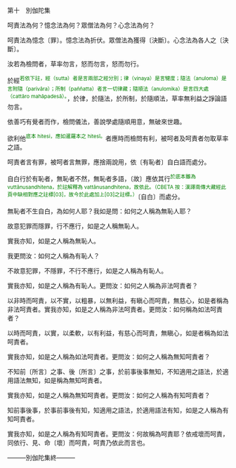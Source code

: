 第十　別伽陀集

呵責法為何？憶念法為何？眾僧法為何？心念法為何？

呵責法為憶念〔罪〕。憶念法為折伏。眾僧法為獲得〔決斷〕。心念法為各人之〔決斷〕。

汝若為檢問者，草率勿言，怒而勿言，怒而勿行。

於經<sup><font color="green">若依下註，經（sutta）者是言兩部之經分別；律（vinaya）是言犍度；隨法（anuloma）是言附隨（parivāra）；所制（paññatta）者言一切律藏；隨順法（anulomika）是言四大處（cattāro mahāpadesā）。</font></sup>，於律，於隨法，於所制，於隨順法，草率無利益之諍論語勿言。

依善巧有覺者而作，檢問儀法，善說學處隨順用意，無破來世趣。

欲利他<sup><font color="green">底本 hitesi，應如暹羅本之 hitesī。</font></sup>者應時而檢問有利，被呵者及呵責者勿取草率之語。

呵責者言有罪，被呵者言無罪，應捨兩說用，依〔有恥者〕自白語而處分。

自白行於有恥者，無恥者不然，無恥者多語，〔故〕應依其行<sup><font color="green">於底本雖為 vuttānusandhitena，於註解釋為 vattānusandhitena，故依此。（CBETA 按：漢譯南傳大藏經此頁中缺相對應之註標[03]，故今於此處加上[03]之註標。）</font></sup>〔自白〕而處分。

無恥者不生自白，為如何人耶？我如是問：如何之人稱為無恥人耶？

故意犯罪而隱罪，行不應行，如是之人稱無恥人。

實我亦知，如是之人稱為無恥人。

我更問汝：如何之人稱為有恥人？

不故意犯罪，不隱罪，不行不應行，如是之人稱為有恥人。

實我亦知，如是之人稱為有恥人。更問汝：如何之人稱為非法呵責者？

以非時而呵責，以不實，以粗暴，以無利益，有瞋心而呵責，無慈心，如是者稱為非法呵責者。實我亦知，如是之人稱為非法呵責者。更問汝：如何稱為如法呵責者？

以時而呵責，以實，以柔軟，以有利益，有慈心而呵責，無瞋心，如是者稱為如法呵責者。

實我亦知，如是之人稱為如法呵責者。更問汝：如何之人稱為無知呵責者？

不知前〔所言〕之事、後〔所言〕之事，於前事後事無知，不知適用之語法，於適用語法無知，如是稱為無知呵責者。

實我亦知，如是之人稱為無知呵責者。更問汝：如何之人稱為有知呵責者？

知前事後事，於事前事後有知，知適用之語法，於適用語法有知，如是之人稱為有知呵責者。

實我亦知，如是之人稱為有知呵責者。更問汝：何故稱為呵責耶？依戒壞而呵責，同依行、見、命〔壞〕而呵責，呵責乃依此而言也。

———別伽陀集終———